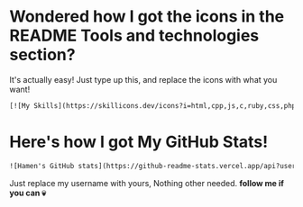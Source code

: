 # Wondered how I got the icons in the README Tools and technologies section?
It's actually easy! Just type up this, and replace the icons with what you want!
```html
[![My Skills](https://skillicons.dev/icons?i=html,cpp,js,c,ruby,css,php,typescript,python,r,go,bash,rust,unrealengine,bootstrap)](#)
```
# Here's how I got My GitHub Stats!
```html
![Hamen's GitHub stats](https://github-readme-stats.vercel.app/api?username=nohamen&show_icons=true&theme=transparent)
```
Just replace my username with yours, Nothing other needed.
**follow me if you can 💀**

